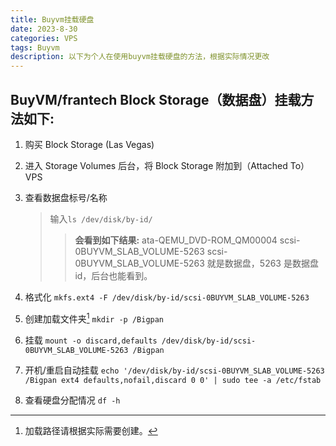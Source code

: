 ```yaml
---
title: Buyvm挂载硬盘
date: 2023-8-30
categories: VPS
tags: Buyvm
description: 以下为个人在使用buyvm挂载硬盘的方法，根据实际情况更改
---
```


## BuyVM/frantech Block Storage（数据盘）挂载方法如下:

1. 购买 Block Storage (Las Vegas)

2. 进入 Storage Volumes 后台，将 Block Storage 附加到（Attached To） VPS

3. 查看数据盘标号/名称

   > 输入`ls /dev/disk/by-id/`
   >
   > > **会看到如下结果:**
   > > ata-QEMU_DVD-ROM_QM00004  scsi-0BUYVM_SLAB_VOLUME-5263
   > > scsi-0BUYVM_SLAB_VOLUME-5263 就是数据盘，5263 是数据盘 id，后台也能看到。

4. 格式化
   `mkfs.ext4 -F /dev/disk/by-id/scsi-0BUYVM_SLAB_VOLUME-5263`

5. 创建加载文件夹[^1]
   `mkdir -p /Bigpan`

6. 挂载
   `mount -o discard,defaults /dev/disk/by-id/scsi-0BUYVM_SLAB_VOLUME-5263 /Bigpan`

7. 开机/重启自动挂载
   `echo '/dev/disk/by-id/scsi-0BUYVM_SLAB_VOLUME-5263 /Bigpan ext4 defaults,nofail,discard 0 0' | sudo tee -a /etc/fstab`

8. 查看硬盘分配情况
   `df -h`

[^1]: 加载路径请根据实际需要创建。
